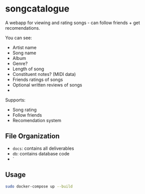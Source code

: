 # songcatalogue

A webapp for viewing and rating songs - can follow friends + get recomendations.


You can see:
 - Artist name
 - Song name
 - Album
 - Genre?
 - Length of song
 - Constituent notes? (MIDI data)
 - Friends ratings of songs
 - Optional written reviews of songs
 - 

Supports:
 -  Song rating
 -  Follow friends
 -  Recomendation system


## File Organization

 - `docs`: contains all deliverables
 - `db`: contains database code
 - `

## Usage
```sh
sudo docker-compose up --build
```
